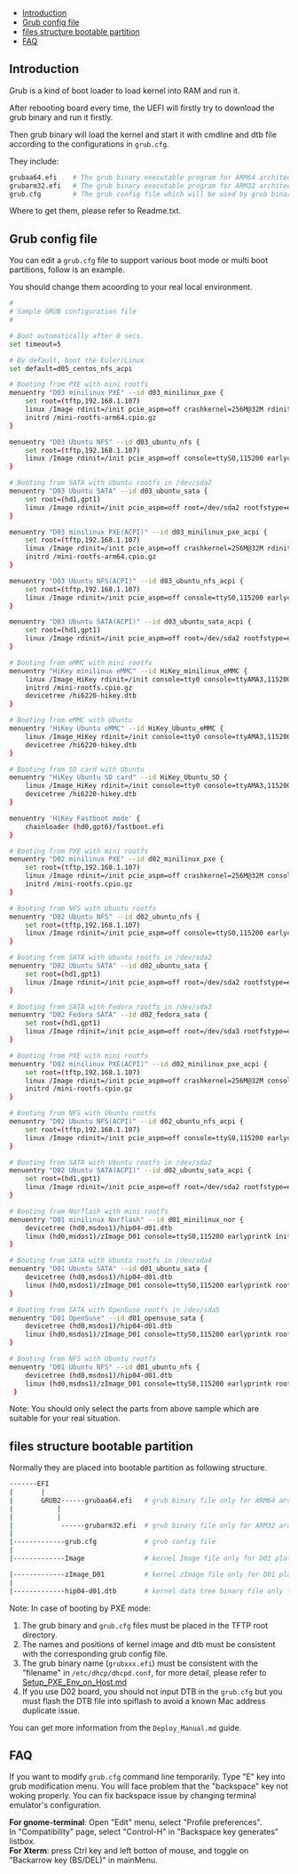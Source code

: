 * [Introduction](#1)
* [Grub config file](#2)
* [files structure bootable partition](#3)
* [FAQ](#4)

## <a name="1">Introduction</a>

Grub is a kind of boot loader to load kernel into RAM and run it.

After rebooting board every time, the UEFI will firstly try to download the grub binary and run it firstly.

Then grub binary will load the kernel and start it with cmdline and dtb file according to the configurations in `grub.cfg`.

They include:
```bash
grubaa64.efi    # The grub binary executable program for ARM64 architecture
grubarm32.efi   # The grub binary executable program for ARM32 architecture
grub.cfg        # The grub config file which will be used by grub binary
```
Where to get them, please refer to Readme.txt.

## <a name="2">Grub config file</a>

You can edit a `grub.cfg` file to support various boot mode or multi boot partitions, follow is an example.

You should change them acoording to your real local environment.

```bash
#
# Sample GRUB configuration file
#

# Boot automatically after 0 secs.
set timeout=5

# By default, boot the Euler/Linux
set default=d05_centos_nfs_acpi

# Booting from PXE with mini rootfs
menuentry "D03 minilinux PXE" --id d03_minilinux_pxe {
    set root=(tftp,192.168.1.107)
    linux /Image rdinit=/init pcie_aspm=off crashkernel=256M@32M rdinit=/init console=ttyS0,115200 earlycon=hisilpcuart,mmio,0xa01b0000,0,0x2f8 ip=dhcp
    initrd /mini-rootfs-arm64.cpio.gz
}

menuentry "D03 Ubuntu NFS" --id d03_ubuntu_nfs {
    set root=(tftp,192.168.1.107)
    linux /Image rdinit=/init pcie_aspm=off console=ttyS0,115200 earlycon=hisilpcuart,mmio,0xa01b0000,0,0x2f8 root=/dev/nfs rw nfsroot=192.168.1.107:/home/ftp/user/rootfs_ubuntu64 ip=dhcp
}

# Booting from SATA with Ubuntu rootfs in /dev/sda2
menuentry "D03 Ubuntu SATA" --id d03_ubuntu_sata {
    set root=(hd1,gpt1)
    linux /Image rdinit=/init pcie_aspm=off root=/dev/sda2 rootfstype=ext4 rw console=ttyS0,115200 earlycon=hisilpcuart,mmio,0xa01b0000,0,0x2f8 ip=dhcp
}

menuentry "D03 minilinux PXE(ACPI)" --id d03_minilinux_pxe_acpi {
    set root=(tftp,192.168.1.107)
    linux /Image rdinit=/init pcie_aspm=off crashkernel=256M@32M rdinit=/init console=ttyS0,115200 earlycon=hisilpcuart,mmio,0xa01b0000,0,0x2f8 ip=dhcp acpi=force
    initrd /mini-rootfs-arm64.cpio.gz
}

menuentry "D03 Ubuntu NFS(ACPI)" --id d03_ubuntu_nfs_acpi {
    set root=(tftp,192.168.1.107)
    linux /Image rdinit=/init pcie_aspm=off console=ttyS0,115200 earlycon=hisilpcuart,mmio,0xa01b0000,0,0x2f8 root=/dev/nfs rw nfsroot=192.168.1.107:/home/ftp/user/rootfs_ubuntu64 ip=dhcp acpi=force
}

menuentry "D03 Ubuntu SATA(ACPI)" --id d03_ubuntu_sata_acpi {
    set root=(hd1,gpt1)
    linux /Image rdinit=/init pcie_aspm=off root=/dev/sda2 rootfstype=ext4 rw console=ttyS0,115200 earlycon=hisilpcuart,mmio,0xa01b0000,0,0x2f8 ip=dhcp acpi=force
}

# Booting from eMMC with mini rootfs
menuentry "HiKey minilinux eMMC" --id HiKey_minilinux_eMMC {
    linux /Image_HiKey rdinit=/init console=tty0 console=ttyAMA3,115200 rootwait rw loglevel=8 efi=noruntime
    initrd /mini-rootfs.cpio.gz
    devicetree /hi6220-hikey.dtb
}

# Booting from eMMC with Ubuntu
menuentry "HiKey Ubuntu eMMC" --id HiKey_Ubuntu_eMMC {
    linux /Image_HiKey rdinit=/init console=tty0 console=ttyAMA3,115200 root=/dev/mmcblk0p9 rootwait rw loglevel=8 efi=noruntime
    devicetree /hi6220-hikey.dtb
}

# Booting from SD card with Ubuntu
menuentry "HiKey Ubuntu SD card" --id HiKey_Ubuntu_SD {
    linux /Image_HiKey rdinit=/init console=tty0 console=ttyAMA3,115200 root=/dev/mmcblk1p1 rootwait rw loglevel=8 efi=noruntime
    devicetree /hi6220-hikey.dtb
}

menuentry 'HiKey Fastboot mode' {
    chainloader (hd0,gpt6)/fastboot.efi
}

# Booting from PXE with mini rootfs
menuentry "D02 minilinux PXE" --id d02_minilinux_pxe {
    set root=(tftp,192.168.1.107)
    linux /Image rdinit=/init pcie_aspm=off crashkernel=256M@32M console=ttyS0,115200 earlycon=uart8250,mmio32,0x80300000 ip=dhcp
    initrd /mini-rootfs.cpio.gz
}

# Booting from NFS with Ubuntu rootfs
menuentry "D02 Ubuntu NFS" --id d02_ubuntu_nfs {
    set root=(tftp,192.168.1.107)
    linux /Image rdinit=/init pcie_aspm=off console=ttyS0,115200 earlycon=uart8250,mmio32,0x80300000 root=/dev/nfs rw nfsroot=192.168.1.107:/home/ftp/user/rootfs_ubuntu64 ip=dhcp
}

# Booting from SATA with Ubuntu rootfs in /dev/sda2
menuentry "D02 Ubuntu SATA" --id d02_ubuntu_sata {
    set root=(hd1,gpt1)
    linux /Image rdinit=/init pcie_aspm=off root=/dev/sda2 rootfstype=ext4 rw console=ttyS0,115200 earlycon=uart8250,mmio32,0x80300000 ip=dhcp
}

# Booting from SATA with Fedora rootfs in /dev/sda3
menuentry "D02 Fedora SATA" --id d02_fedora_sata {
    set root=(hd1,gpt1)
    linux /Image rdinit=/init pcie_aspm=off root=/dev/sda3 rootfstype=ext4 rw console=ttyS0,115200 earlycon=uart8250,mmio32,0x80300000 ip=dhcp
}

# Booting from PXE with mini rootfs
menuentry "D02 minilinux PXE(ACPI)" --id d02_minilinux_pxe_acpi {
    set root=(tftp,192.168.1.107)
    linux /Image rdinit=/init pcie_aspm=off crashkernel=256M@32M console=ttyS0,115200 earlycon=uart8250,mmio32,0x80300000 ip=dhcp acpi=force
    initrd /mini-rootfs.cpio.gz
}

# Booting from NFS with Ubuntu rootfs
menuentry "D02 Ubuntu NFS(ACPI)" --id d02_ubuntu_nfs_acpi {
    set root=(tftp,192.168.1.107)
    linux /Image rdinit=/init pcie_aspm=off console=ttyS0,115200 earlycon=uart8250,mmio32,0x80300000 root=/dev/nfs rw nfsroot=192.168.1.107:/home/ftp/user/rootfs_ubuntu64 ip=dhcp acpi=force
}

# Booting from SATA with Ubuntu rootfs in /dev/sda2
menuentry "D02 Ubuntu SATA(ACPI)" --id d02_ubuntu_sata_acpi {
    set root=(hd1,gpt1)
    linux /Image rdinit=/init pcie_aspm=off root=/dev/sda2 rootfstype=ext4 rw console=ttyS0,115200 earlycon=uart8250,mmio32,0x80300000 ip=dhcp acpi=force
}

# Booting from Norflash with mini rootfs
menuentry "D01 minilinux Norflash" --id d01_minilinux_nor {
    devicetree (hd0,msdos1)/hip04-d01.dtb
    linux (hd0,msdos1)/zImage_D01 console=ttyS0,115200 earlyprintk initrd=0x10d00000,0x1800000 rdinit=/linuxrc ip=dhcp
}

# Booting from SATA with Ubuntu rootfs in /dev/sda4
menuentry "D01 Ubuntu SATA" --id d01_ubuntu_sata {
    devicetree (hd0,msdos1)/hip04-d01.dtb
    linux (hd0,msdos1)/zImage_D01 console=ttyS0,115200 earlyprintk root=/dev/sda4 rootfstype=ext4 rw ip=dhcp
}

# Booting from SATA with OpenSuse rootfs in /dev/sda5
menuentry "D01 OpenSuse" --id d01_opensuse_sata {
    devicetree (hd0,msdos1)/hip04-d01.dtb
    linux (hd0,msdos1)/zImage_D01 console=ttyS0,115200 earlyprintk root=/dev/sda5 rootfstype=ext4 rw ip=dhcp
}

# Booting from NFS with Ubuntu rootfs
menuentry "D01 Ubuntu NFS" --id d01_ubuntu_nfs {
    devicetree (hd0,msdos1)/hip04-d01.dtb
    linux (hd0,msdos1)/zImage_D01 console=ttyS0,115200 earlyprintk rootfstype=nfsroot root=/dev/nfs rw nfsroot=192.168.1.107:/home/ftp/user/rootfs_ubuntu32 ip=dhcp
 }
```
Note: You should only select the parts from above sample which are suitable for your real situation.

## <a name="3">files structure bootable partition</a>

Normally they are placed into bootable partition as following structure.
```bash
-------EFI
|       |
|       GRUB2------grubaa64.efi   # grub binary file only for ARM64 architecture
|           |
|           |
|            ------grubarm32.efi  # grub binary file only for ARM32 architecture
|
|-------------grub.cfg            # grub config file
|
|-------------Image               # kernel Image file only for D02 platform

|-------------zImage_D01          # kernel zImage file only for D01 platform
|
|-------------hip04-d01.dtb       # kernel data tree binary file only for D01 platform
```
Note: In case of booting by PXE mode:  
1. The grub binary and `grub.cfg` files must be placed in the TFTP root directory.  
2. The names and positions of kernel image and dtb must be consistent with the corresponding grub config file.  
3. The grub binary name (`grubxxx.efi`) must be consistent with the "filename" in `/etc/dhcp/dhcpd.conf`, for more detail, please refer to [Setup_PXE_Env_on_Host.md](https://github.com/open-estuary/estuary/blob/master/doc/Setup_PXE_Env_on_Host.4All.md)  
4. If you use D02 board, you should not input DTB in the `grub.cfg` but you must flash the DTB file into spiflash to avoid a known Mac address duplicate issue.

You can get more information from the `Deploy_Manual.md` guide.

## <a name="4">FAQ</a>

If you want to modify `grub.cfg` command line temporarily. Type "E" key into grub modification menu. You will face problem that the "backspace" key not woking properly. You can fix backspace issue by changing terminal emulator's configuration.

**For gnome-terminal**: Open "Edit" menu, select "Profile preferences".  
In "Compatibility" page, select "Control-H" in "Backspace key generates" listbox.  
**For Xterm**: press Ctrl key and left botton of mouse, and toggle on "Backarrow key (BS/DEL)" in mainMenu.
